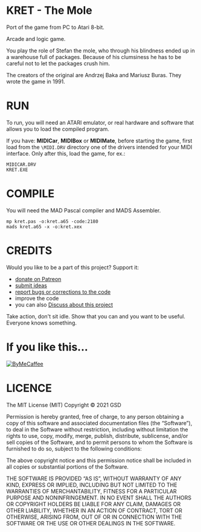 # KRET - The Mole

Port of the game from PC to Atari 8-bit.

Arcade and logic game.

You play the role of Stefan the mole, who through his blindness ended up in a warehouse full of packages. Because of his clumsiness he has to be careful not to let the packages crush him.

The creators of the original are Andrzej Baka and Mariusz Buras. They wrote the game in 1991.

# RUN

To run, you will need an ATARI emulator, or real hardware and software that allows you to load the compiled program.

If you have: **MIDICar**, **MIDIBox** or **MIDIMate**, before starting the game, first load from the `\MIDI.DRV` directory one of the drivers intended for your MIDI interface. Only after this, load the game, for ex.:

```
MIDICAR.DRV
KRET.EXE
```

# COMPILE
You will need the MAD Pascal compiler and MADS Assembler.

```
mp kret.pas -o:kret.a65 -code:2180
mads kret.a65 -x -o:kret.xex
```
# CREDITS

Would you like to be a part of this project?
Support it:

- [donate on Patreon](https://www.patreon.com/GSoftDev/membership)
- [submit ideas](https://github.com/GSoftwareDevelopment/Mole/issues)
- [report bugs or corrections to the code](https://github.com/GSoftwareDevelopment/Mole/issues)
- improve the code
- you can also [Discuss about this project](https://github.com/GSoftwareDevelopment/Mole/discussions)

Take action, don't sit idle. Show that you can and you want to be useful. Everyone knows something.

# If you like this...

[![ByMeCaffee](../../../GSoftwareDevelopment/raw/main/bmc.png)](https://www.buymeacoffee.com/PeBe)

# LICENCE

The MIT License (MIT)
Copyright © 2021 GSD

Permission is hereby granted, free of charge,
to any person obtaining a copy of this software
and associated documentation files (the “Software”),
to deal in the Software without restriction,
including without limitation the rights to
use, copy, modify, merge, publish, distribute,
sublicense, and/or sell copies of the Software,
and to permit persons to whom the Software is
furnished to do so, subject to the following conditions:

The above copyright notice and this permission notice
shall be included in all copies or substantial portions of
the Software.

THE SOFTWARE IS PROVIDED “AS IS”, WITHOUT WARRANTY OF
ANY KIND, EXPRESS OR IMPLIED, INCLUDING BUT NOT LIMITED
TO THE WARRANTIES OF MERCHANTABILITY, FITNESS FOR
A PARTICULAR PURPOSE AND NONINFRINGEMENT.
IN NO EVENT SHALL THE AUTHORS OR COPYRIGHT HOLDERS BE
LIABLE FOR ANY CLAIM, DAMAGES OR OTHER LIABILITY,
WHETHER IN AN ACTION OF CONTRACT, TORT OR OTHERWISE,
ARISING FROM, OUT OF OR IN CONNECTION WITH THE SOFTWARE
OR THE USE OR OTHER DEALINGS IN THE SOFTWARE.
